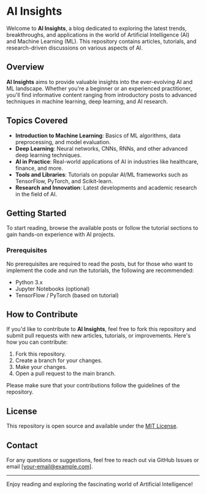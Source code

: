 # AI Insights

Welcome to **AI Insights**, a blog dedicated to exploring the latest trends, breakthroughs, and applications in the world of Artificial Intelligence (AI) and Machine Learning (ML). This repository contains articles, tutorials, and research-driven discussions on various aspects of AI.

## Overview

**AI Insights** aims to provide valuable insights into the ever-evolving AI and ML landscape. Whether you're a beginner or an experienced practitioner, you'll find informative content ranging from introductory posts to advanced techniques in machine learning, deep learning, and AI research.

## Topics Covered

- **Introduction to Machine Learning**: Basics of ML algorithms, data preprocessing, and model evaluation.
- **Deep Learning**: Neural networks, CNNs, RNNs, and other advanced deep learning techniques.
- **AI in Practice**: Real-world applications of AI in industries like healthcare, finance, and more.
- **Tools and Libraries**: Tutorials on popular AI/ML frameworks such as TensorFlow, PyTorch, and Scikit-learn.
- **Research and Innovation**: Latest developments and academic research in the field of AI.

## Getting Started

To start reading, browse the available posts or follow the tutorial sections to gain hands-on experience with AI projects.

### Prerequisites

No prerequisites are required to read the posts, but for those who want to implement the code and run the tutorials, the following are recommended:
- Python 3.x
- Jupyter Notebooks (optional)
- TensorFlow / PyTorch (based on tutorial)

## How to Contribute

If you'd like to contribute to **AI Insights**, feel free to fork this repository and submit pull requests with new articles, tutorials, or improvements. Here's how you can contribute:

1. Fork this repository.
2. Create a branch for your changes.
3. Make your changes.
4. Open a pull request to the main branch.

Please make sure that your contributions follow the guidelines of the repository.

## License

This repository is open source and available under the [MIT License](LICENSE).

## Contact

For any questions or suggestions, feel free to reach out via GitHub Issues or email [your-email@example.com].

---

Enjoy reading and exploring the fascinating world of Artificial Intelligence!


